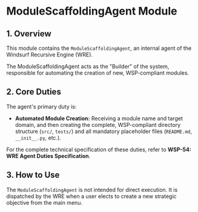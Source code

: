 # ModuleScaffoldingAgent Module

## 1. Overview

This module contains the `ModuleScaffoldingAgent`, an internal agent of the Windsurf Recursive Engine (WRE).

The ModuleScaffoldingAgent acts as the "Builder" of the system, responsible for automating the creation of new, WSP-compliant modules.

## 2. Core Duties

The agent's primary duty is:
-   **Automated Module Creation:** Receiving a module name and target domain, and then creating the complete, WSP-compliant directory structure (`src/`, `tests/`) and all mandatory placeholder files (`README.md`, `__init__.py`, etc.).

For the complete technical specification of these duties, refer to **WSP-54: WRE Agent Duties Specification**.

## 3. How to Use

The `ModuleScaffoldingAgent` is not intended for direct execution. It is dispatched by the WRE when a user elects to create a new strategic objective from the main menu. 